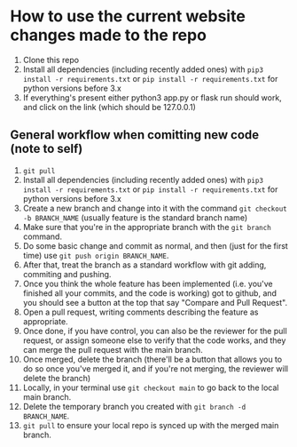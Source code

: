 # How to use the current website changes made to the repo
1. Clone this repo
2. Install all dependencies (including recently added ones) with `pip3 install -r requirements.txt` or `pip install -r requirements.txt` for python versions before 3.x
3. If everything's present either python3 app.py or flask run should work, and click on the link (which should be 127.0.0.1)

## General workflow when comitting new code (note to self)
1. `git pull`
2. Install all dependencies (including recently added ones) with `pip3 install -r requirements.txt` or `pip install -r requirements.txt` for python versions before 3.x
3. Create a new branch and change into it with the command `git checkout -b BRANCH_NAME` (usually feature is the standard branch name)
4. Make sure that you're in the appropriate branch with the `git branch` command.
5. Do some basic change and commit as normal, and then (just for the first time) use `git push origin BRANCH_NAME`.
6. After that, treat the branch as a standard workflow with git adding, commiting and pushing.
7. Once you think the whole feature has been implemented (i.e. you've finished all your commits, and the code is working) got to github, and you should see a button at the top that say "Compare and Pull Request".
8. Open a pull request, writing comments describing the feature as appropriate.
9. Once done, if you have control, you can also be the reviewer for the pull request, or assign someone else to verify that the code works, and they can merge the pull request with the main branch.
10. Once merged, delete the branch (there'll be a button that allows you to do so once you've merged it, and if you're not merging, the reviewer will delete the branch)
11. Locally, in your terminal use `git checkout main` to go back to the local main branch.
12. Delete the temporary branch you created with `git branch -d BRANCH_NAME`.
13. `git pull` to ensure your local repo is synced up with the merged main branch.